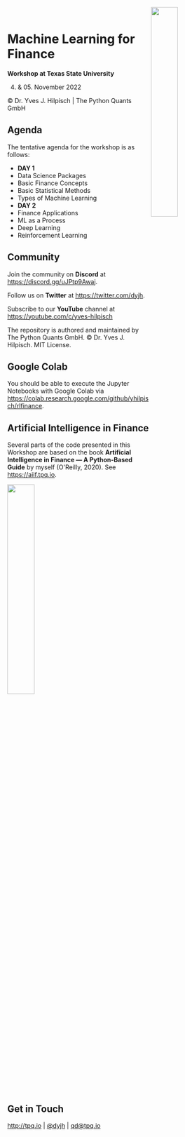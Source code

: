 
<img src="https://certificate.tpq.io/quantsdev_logo.png" width=35% align=right><br>

# Machine Learning for Finance

**Workshop at Texas State University**

04. & 05. November 2022

&copy; Dr. Yves J. Hilpisch | The Python Quants GmbH

## Agenda

The tentative agenda for the workshop is as follows:

* **DAY 1**
 * Data Science Packages
 * Basic Finance Concepts
 * Basic Statistical Methods
 * Types of Machine Learning
* **DAY 2**
 * Finance Applications
 * ML as a Process
 * Deep Learning
 * Reinforcement Learning

## Community

Join the community on **Discord** at https://discord.gg/uJPtp9Awaj.

Follow us on **Twitter** at https://twitter.com/dyjh.

Subscribe to our **YouTube** channel at https://youtube.com/c/yves-hilpisch

The repository is authored and maintained by The Python Quants GmbH. &copy; Dr. Yves J. Hilpisch. MIT License.

## Google Colab

You should be able to execute the Jupyter Notebooks with Google Colab via https://colab.research.google.com/github/yhilpisch/rlfinance.

## Artificial Intelligence in Finance

Several parts of the code presented in this Workshop are based on the book **Artificial Intelligence in Finance &mdash; A Python-Based Guide** by myself (O'Reilly, 2020). See https://aiif.tpq.io.

<img src="https://hilpisch.com/aiif_cover_color.png" width=35%><br><br>


## Get in Touch

<a href="http://tpq.io" target="_blank">http://tpq.io</a> | <a href="http://twitter.com/dyjh" target="_blank">@dyjh</a> | <a href="mailto:training@tpq.io">qd@tpq.io</a>
